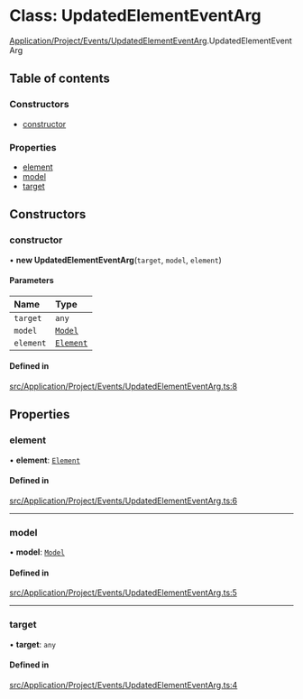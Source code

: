 # Class: UpdatedElementEventArg

[Application/Project/Events/UpdatedElementEventArg](../wiki/Application.Project.Events.UpdatedElementEventArg).UpdatedElementEventArg

## Table of contents

### Constructors

- [constructor](../wiki/Application.Project.Events.UpdatedElementEventArg.UpdatedElementEventArg#constructor)

### Properties

- [element](../wiki/Application.Project.Events.UpdatedElementEventArg.UpdatedElementEventArg#element)
- [model](../wiki/Application.Project.Events.UpdatedElementEventArg.UpdatedElementEventArg#model)
- [target](../wiki/Application.Project.Events.UpdatedElementEventArg.UpdatedElementEventArg#target)

## Constructors

### constructor

• **new UpdatedElementEventArg**(`target`, `model`, `element`)

#### Parameters

| Name | Type |
| :------ | :------ |
| `target` | `any` |
| `model` | [`Model`](../wiki/Domain.ProductLineEngineering.Entities.Model.Model) |
| `element` | [`Element`](../wiki/Domain.ProductLineEngineering.Entities.Element.Element) |

#### Defined in

[src/Application/Project/Events/UpdatedElementEventArg.ts:8](https://github.com/94briel/VariaMosPLE/blob/0611efd/src/Application/Project/Events/UpdatedElementEventArg.ts#L8)

## Properties

### element

• **element**: [`Element`](../wiki/Domain.ProductLineEngineering.Entities.Element.Element)

#### Defined in

[src/Application/Project/Events/UpdatedElementEventArg.ts:6](https://github.com/94briel/VariaMosPLE/blob/0611efd/src/Application/Project/Events/UpdatedElementEventArg.ts#L6)

___

### model

• **model**: [`Model`](../wiki/Domain.ProductLineEngineering.Entities.Model.Model)

#### Defined in

[src/Application/Project/Events/UpdatedElementEventArg.ts:5](https://github.com/94briel/VariaMosPLE/blob/0611efd/src/Application/Project/Events/UpdatedElementEventArg.ts#L5)

___

### target

• **target**: `any`

#### Defined in

[src/Application/Project/Events/UpdatedElementEventArg.ts:4](https://github.com/94briel/VariaMosPLE/blob/0611efd/src/Application/Project/Events/UpdatedElementEventArg.ts#L4)
